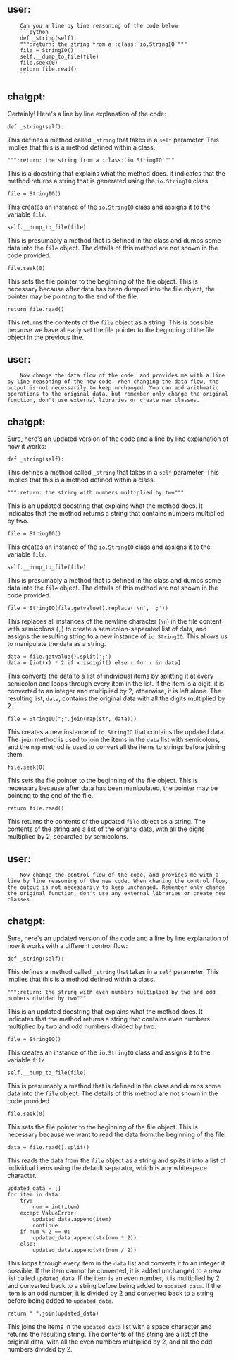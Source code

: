 

## user: 


        Can you a line by line reasoning of the code below
        ```python
        def _string(self):
        """:return: the string from a :class:`io.StringIO`"""
        file = StringIO()
        self.__dump_to_file(file)
        file.seek(0)
        return file.read()
        ```
        

## chatgpt: 

Certainly! Here's a line by line explanation of the code:

```
def _string(self):
```

This defines a method called `_string` that takes in a `self` parameter. This implies that this is a method defined within a class.

```
""":return: the string from a :class:`io.StringIO`"""
```

This is a docstring that explains what the method does. It indicates that the method returns a string that is generated using the `io.StringIO` class.

```
file = StringIO()
```

This creates an instance of the `io.StringIO` class and assigns it to the variable `file`.

```
self.__dump_to_file(file)
```

This is presumably a method that is defined in the class and dumps some data into the `file` object. The details of this method are not shown in the code provided.

```
file.seek(0)
```

This sets the file pointer to the beginning of the file object. This is necessary because after data has been dumped into the file object, the pointer may be pointing to the end of the file.

```
return file.read()
```

This returns the contents of the `file` object as a string. This is possible because we have already set the file pointer to the beginning of the file object in the previous line.

## user: 


        Now change the data flow of the code, and provides me with a line by line reasoning of the new code. When changing the data flow, the output is not necessarily to keep unchanged. You can add arithmatic operations to the original data, but remember only change the original function, don't use external libraries or create new classes.
        

## chatgpt: 

Sure, here's an updated version of the code and a line by line explanation of how it works:

```
def _string(self):
```

This defines a method called `_string` that takes in a `self` parameter. This implies that this is a method defined within a class.

```
""":return: the string with numbers multiplied by two"""
```

This is an updated docstring that explains what the method does. It indicates that the method returns a string that contains numbers multiplied by two.

```
file = StringIO()
```

This creates an instance of the `io.StringIO` class and assigns it to the variable `file`.

```
self.__dump_to_file(file)
```

This is presumably a method that is defined in the class and dumps some data into the `file` object. The details of this method are not shown in the code provided.

```
file = StringIO(file.getvalue().replace('\n', ';'))
```

This replaces all instances of the newline character (`\n`) in the file content with semicolons (`;`) to create a semicolon-separated list of data, and assigns the resulting string to a new instance of `io.StringIO`. This allows us to manipulate the data as a string.

```
data = file.getvalue().split(';')
data = [int(x) * 2 if x.isdigit() else x for x in data]
```

This converts the data to a list of individual items by splitting it at every semicolon and loops through every item in the list. If the item is a digit, it is converted to an integer and multiplied by 2, otherwise, it is left alone. The resulting list, `data`, contains the original data with all the digits multiplied by 2.

```
file = StringIO(";".join(map(str, data)))
```

This creates a new instance of `io.StringIO` that contains the updated data. The `join` method is used to join the items in the `data` list with semicolons, and the `map` method is used to convert all the items to strings before joining them.

```
file.seek(0)
```

This sets the file pointer to the beginning of the file object. This is necessary because after data has been manipulated, the pointer may be pointing to the end of the file.

```
return file.read()
```

This returns the contents of the updated `file` object as a string. The contents of the string are a list of the original data, with all the digits multiplied by 2, separated by semicolons.

## user: 


        Now change the control flow of the code, and provides me with a line by line reasoning of the new code. When chaning the control flow, the output is not necessarily to keep unchanged. Remember only change the original function, don't use any external libraries or create new classes.
        

## chatgpt: 

Sure, here's an updated version of the code and a line by line explanation of how it works with a different control flow:

```
def _string(self):
```

This defines a method called `_string` that takes in a `self` parameter. This implies that this is a method defined within a class.

```
""":return: the string with even numbers multiplied by two and odd numbers divided by two"""
```

This is an updated docstring that explains what the method does. It indicates that the method returns a string that contains even numbers multiplied by two and odd numbers divided by two.

```
file = StringIO()
```

This creates an instance of the `io.StringIO` class and assigns it to the variable `file`.

```
self.__dump_to_file(file)
```

This is presumably a method that is defined in the class and dumps some data into the `file` object. The details of this method are not shown in the code provided.

```
file.seek(0)
```

This sets the file pointer to the beginning of the file object. This is necessary because we want to read the data from the beginning of the file.

```
data = file.read().split()
```

This reads the data from the `file` object as a string and splits it into a list of individual items using the default separator, which is any whitespace character.

```
updated_data = []
for item in data:
    try:
        num = int(item)
    except ValueError:
        updated_data.append(item)
        continue
    if num % 2 == 0:
        updated_data.append(str(num * 2))
    else:
        updated_data.append(str(num / 2))
```

This loops through every item in the `data` list and converts it to an integer if possible. If the item cannot be converted, it is added unchanged to a new list called `updated_data`. If the item is an even number, it is multiplied by 2 and converted back to a string before being added to `updated_data`. If the item is an odd number, it is divided by 2 and converted back to a string before being added to `updated_data`.

```
return " ".join(updated_data)
```

This joins the items in the `updated_data` list with a space character and returns the resulting string. The contents of the string are a list of the original data, with all the even numbers multiplied by 2, and all the odd numbers divided by 2.